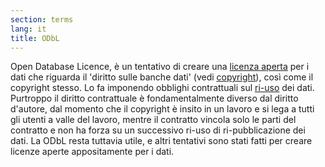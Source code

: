 ```yaml
---
section: terms
lang: it
title: ODbL
---
```


Open Database Licence, è un tentativo di creare una [licenza aperta](../open-licence/) per i dati che riguarda il 'diritto sulle banche dati' (vedi [copyright](../open-licence/)), così come il copyright stesso. Lo fa imponendo obblighi contrattuali sul [ri-uso](../re-use/) dei dati. Purtroppo il diritto contrattuale è fondamentalmente diverso dal diritto d'autore, dal momento che il copyright è insito in un lavoro e si lega a tutti gli utenti a valle del lavoro, mentre il contratto vincola solo le parti del contratto e non ha forza su un successivo ri-uso di ri-pubblicazione dei dati. La ODbL resta tuttavia utile, e altri tentativi sono stati fatti per creare licenze aperte appositamente per i dati. 
